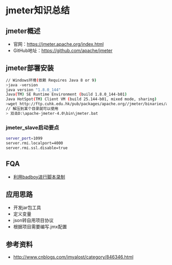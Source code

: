 # jmeter知识总结
## jmeter概述
- 官网：https://jmeter.apache.org/index.html
- GitHub地址：https://github.com/apache/jmeter

## jmeter部署安装
``` bash
// Windows环境(依赖 Requires Java 8 or 9)
>java -version
java version "1.8.0_144"
Java(TM) SE Runtime Environment (build 1.8.0_144-b01)
Java HotSpot(TM) Client VM (build 25.144-b01, mixed mode, sharing)
>wget http://ftp.cuhk.edu.hk/pub/packages/apache.org//jmeter/binaries/apache-jmeter-4.0.tgz
// 解压到某个目录就可以使用
> 双击D:\apache-jmeter-4.0\bin\jmeter.bat
```
### jmeter_slave启动要点
``` bash
server_port=1099
server.rmi.localport=4000
server.rmi.ssl.disable=true
```
## FQA
- [利用badboy进行脚本录制]()
## 应用思路
- 开发jar包工具
- 定义变量
- json转自用项目协议
- 根据项目需要编写.jmx配置

## 参考资料
- http://www.cnblogs.com/imyalost/category/846346.html
